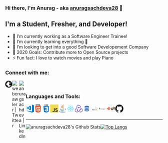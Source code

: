 <!--
**anuragsachdeva28/anuragsachdeva28** is a ✨ _special_ ✨ repository because its `README.md` (this file) appears on your GitHub profile.

Here are some ideas to get you started:

- 🔭 I’m currently working on ...
- 🌱 I’m currently learning ...
- 👯 I’m looking to collaborate on ...
- 🤔 I’m looking for help with ...
- 💬 Ask me about ...
- 📫 How to reach me: ...
- 😄 Pronouns: ...
- ⚡ Fun fact: ...
-->
### Hi there, I'm Anurag - aka [anuragsachdeva28][website] 👋

## I'm a Student, Fresher, and Developer!
- 🔭 I’m currently working as a Software Engineer Trainee!
- 🌱 I’m currently learning everything 🤣
- 👯 I’m looking to get into a good Software Developement Company
- 🥅 2020 Goals: Contribute more to Open Source projects
- ⚡ Fun fact: I love to watch movies and play Piano

### Connect with me:

[<img align="left" alt="webcrawler-anurag.surge.sh" width="22px" src="https://raw.githubusercontent.com/iconic/open-iconic/master/svg/globe.svg" />][website]
[<img align="left" alt="webcrawlerr | Twitter" width="22px" src="https://cdn.jsdelivr.net/npm/simple-icons@v3/icons/twitter.svg" />][twitter]
[<img align="left" alt="anuragsachdeva | LinkedIn" width="22px" src="https://cdn.jsdelivr.net/npm/simple-icons@v3/icons/linkedin.svg" />][linkedin]

<br />

### Languages and Tools:

<img align="left" alt="Visual Studio Code" width="26px" src="https://raw.githubusercontent.com/github/explore/80688e429a7d4ef2fca1e82350fe8e3517d3494d/topics/visual-studio-code/visual-studio-code.png" />
<img align="left" alt="HTML5" width="26px" src="https://raw.githubusercontent.com/github/explore/80688e429a7d4ef2fca1e82350fe8e3517d3494d/topics/html/html.png" />
<img align="left" alt="CSS3" width="26px" src="https://raw.githubusercontent.com/github/explore/80688e429a7d4ef2fca1e82350fe8e3517d3494d/topics/css/css.png" />
<img align="left" alt="JavaScript" width="26px" src="https://raw.githubusercontent.com/github/explore/80688e429a7d4ef2fca1e82350fe8e3517d3494d/topics/javascript/javascript.png" />
<img align="left" alt="JAVA" width="26px" src="https://raw.githubusercontent.com/github/explore/80688e429a7d4ef2fca1e82350fe8e3517d3494d/topics/java/java.png" />
<img align="left" alt="React" width="26px" src="https://raw.githubusercontent.com/github/explore/80688e429a7d4ef2fca1e82350fe8e3517d3494d/topics/react/react.png" />
<img align="left" alt="Redux" width="26px" src="https://raw.githubusercontent.com/github/explore/80688e429a7d4ef2fca1e82350fe8e3517d3494d/topics/redux/redux.png" />
<img align="left" alt="SQL" width="26px" src="https://raw.githubusercontent.com/github/explore/80688e429a7d4ef2fca1e82350fe8e3517d3494d/topics/sql/sql.png" />
<img align="left" alt="MySQL" width="26px" src="https://raw.githubusercontent.com/github/explore/80688e429a7d4ef2fca1e82350fe8e3517d3494d/topics/mysql/mysql.png" />
<img align="left" alt="MongoDB" width="26px" src="https://raw.githubusercontent.com/github/explore/80688e429a7d4ef2fca1e82350fe8e3517d3494d/topics/mongodb/mongodb.png" />
<img align="left" alt="Git" width="26px" src="https://raw.githubusercontent.com/github/explore/80688e429a7d4ef2fca1e82350fe8e3517d3494d/topics/git/git.png" />
<img align="left" alt="GitHub" width="26px" src="https://raw.githubusercontent.com/github/explore/78df643247d429f6cc873026c0622819ad797942/topics/github/github.png" />

<br />
<br />

---

<img align="left" alt="anuragsachdeva28's Github Stats" src="https://github-readme-stats.vercel.app/api?username=anuragsachdeva28&show_icons=true&hide_border=true&hide=stars&count_private=true" />

[![Top Langs](https://github-readme-stats.vercel.app/api/top-langs/?username=anuraghazra&layout=compact&show_icons=true&hide_border=true&count_private=true)](https://github.com/anuraghazra/github-readme-stats)

[website]: https://webcrawler-anurag.surge.sh
[twitter]: https://twitter.com/webcrawlerr
[linkedin]: https://linkedin.com/in/anuragsachdeva
